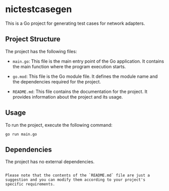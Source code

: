 # nictestcasegen

This is a Go project for generating test cases for network adapters.

## Project Structure

The project has the following files:

- `main.go`: This file is the main entry point of the Go application. It contains the main function where the program execution starts.

- `go.mod`: This file is the Go module file. It defines the module name and the dependencies required for the project.

- `README.md`: This file contains the documentation for the project. It provides information about the project and its usage.

## Usage

To run the project, execute the following command:

```shell
go run main.go
```

## Dependencies

The project has no external dependencies.

```

Please note that the contents of the `README.md` file are just a suggestion and you can modify them according to your project's specific requirements.